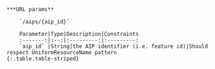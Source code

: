     ***URL params**

        `/aips/{aip_id}`

        Parameter|Type|Description|Constraints
        :-------:|:--:|:---------:|:---------:
        `aip_id` |String|the AIP identifier (i.e. feature id)|Should respect UniformResourceName pattern
    {:.table.table-striped}

